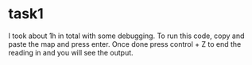 # task1
I took about 1h in total with some debugging.
To run this code, copy and paste the map and press enter.
Once done press control + Z to end the reading in and you will see the output.
